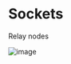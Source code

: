 # Sockets
 Relay nodes

![image](https://user-images.githubusercontent.com/80217340/235524994-80dd7621-712e-4672-a2d2-e998a9dbe3a4.png)
